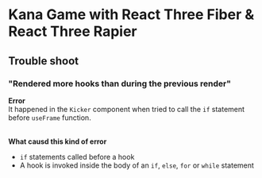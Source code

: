 # Kana Game with React Three Fiber & React Three Rapier

## Trouble shoot
### "Rendered more hooks than during the previous render"
**Error** <br> 
It happened in the `Kicker` component when tried to call the `if` statement before `useFrame` function. <br><br>

**What causd this kind of error**
- `if` statements called before a hook
- A hook is invoked inside the body of an `if`, `else`, `for` or `while` statement
